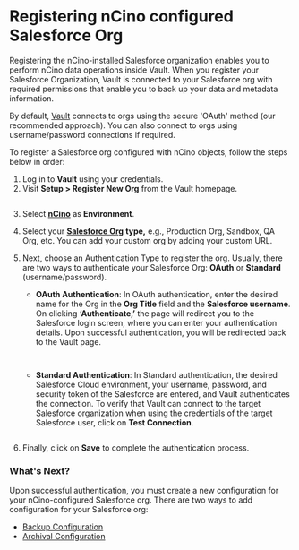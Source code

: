 # Registering nCino configured Salesforce Org

Registering the nCino-installed Salesforce organization enables you to perform nCino data operations inside Vault. When you register your Salesforce Organization, Vault is connected to your Salesforce org with required permissions that enable you to back up your data and metadata information.&#x20;

By default, [Vault](https://www.autorabit.com/products/vault-data-backup-recovery/) connects to orgs using the secure 'OAuth' method (our recommended approach). You can also connect to orgs using username/password connections if required.&#x20;

To register a Salesforce org configured with nCino objects, follow the steps below in order:

1. Log in to **Vault** using your credentials.
2. Visit **Setup > Register New Org** from the Vault homepage.

<figure><img src="../../../../../.gitbook/assets/image (266).png" alt=""><figcaption></figcaption></figure>

3. Select [**nCino**](https://www.autorabit.com/industry-solution/banking-financial-services-ncino/) as **Environment**.
4. Select your [**Salesforce Org**](https://knowledgebase.autorabit.com/vault/docs/backup-configuration-for-your-salesforce-org) **type,** e.g., Production Org, Sandbox, QA Org, etc. You can add your custom org by adding your custom URL.
5.  Next, choose an Authentication Type to register the org. Usually, there are two ways to authenticate your Salesforce Org: **OAuth** or **Standard** (username/password).

    * **OAuth Authentication**: In OAuth authentication, enter the desired name for the Org in the **Org Title** field and the **Salesforce username**. On clicking **‘Authenticate,’** the page will redirect you to the Salesforce login screen, where you can enter your authentication details. Upon successful authentication, you will be redirected back to the Vault page.

    <figure><img src="../../../../../.gitbook/assets/image (267).png" alt=""><figcaption></figcaption></figure>

    <figure><img src="../../../../../.gitbook/assets/image (268).png" alt=""><figcaption></figcaption></figure>

    * **Standard Authentication**: In Standard authentication, the desired Salesforce Cloud environment, your username, password, and security token of the Salesforce are entered, and Vault authenticates the connection. To verify that Vault can connect to the target Salesforce organization when using the credentials of the target Salesforce user, click on **Test Connection**.

    <figure><img src="../../../../../.gitbook/assets/image (269).png" alt=""><figcaption></figcaption></figure>
6. Finally, click on **Save** to complete the authentication process.

### What's Next? <a href="#whats-next" id="whats-next"></a>

Upon successful authentication, you must create a new configuration for your nCino-configured Salesforce org. There are two ways to add configuration for your Salesforce org:

* [Backup Configuration](https://knowledgebase.autorabit.com/vault/docs/backup-configuration-for-your-salesforce-org)
* [Archival Configuration](https://knowledgebase.autorabit.com/vault/docs/archival-configuration-for-your-salesforce-org)
